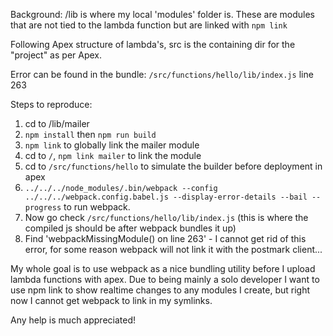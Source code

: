 Background: /lib is where my local 'modules' folder is. These are modules that are not tied to the lambda function but are linked with `npm link`

Following Apex structure of lambda's, src is the containing dir for the "project" as per Apex.

Error can be found in the bundle: `/src/functions/hello/lib/index.js` line 263

Steps to reproduce:

1. cd to /lib/mailer
2. `npm install` then `npm run build`
3. `npm link` to globally link the mailer module
4. cd to `/`, `npm link mailer` to link the module
5. cd to `/src/functions/hello` to simulate the builder before deployment in apex
6. `../../../node_modules/.bin/webpack --config ../../../webpack.config.babel.js --display-error-details --bail --progress` to run webpack.
7. Now go check `/src/functions/hello/lib/index.js` (this is where the compiled js should be after webpack bundles it up)
8. Find 'webpackMissingModule() on line 263' - I cannot get rid of this error, for some reason webpack will not link it with the postmark client...

My whole goal is to use webpack as a nice bundling utility before I upload lambda functions with apex. Due to being mainly a solo developer I want to use npm link to show realtime changes to any modules I create, but right now I cannot get webpack to link in my symlinks.

Any help is much appreciated!
